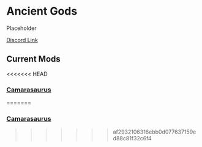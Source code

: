 # Ancient Gods

Placeholder

[Discord Link](#)

## Current Mods

<<<<<<< HEAD
### [Camarasaurus](./Path-of-Titans-Camarasaurus.md.md)
=======
### [Camarasaurus](./Path-of-Titans-Camarasaurus)
>>>>>>> af2932106316ebb0d077637159ed88c81f32c6f4
